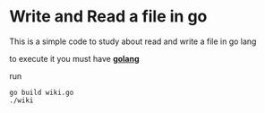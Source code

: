 # Write and Read a file in go

This is a simple code to study about read and write a file in go lang

to execute it you must have [**golang**](https://golang.org/)

run
```
go build wiki.go
./wiki
```
